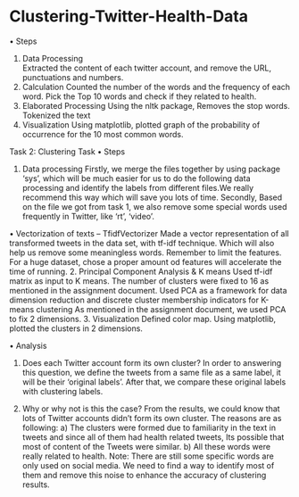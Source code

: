 # Clustering-Twitter-Health-Data
•	Steps 
1.	Data Processing  
Extracted the content of each twitter account, and remove the URL, punctuations and numbers. 
2.	Calculation 
Counted the number of the words and the frequency of each word. Pick the Top 10 words and check if they related to health. 
3.	Elaborated Processing 
Using the nltk package, Removes the stop words. 
Tokenized the text
4.	Visualization 
Using matplotlib, plotted graph of the probability of occurrence for the 10 most common words. 



Task 2: Clustering Task 
•	Steps
1.	Data processing
Firstly, we merge the files together by using package ‘sys’, which will be much easier for us to do the following data processing and identify the labels from different files.We really recommend this way which will save you lots of time.
Secondly, Based on the file we got from task 1, we also remove some special words used frequently in Twitter, like ‘rt’, ‘video’.
 
•	Vectorization of texts – TfidfVectorizer
Made a vector representation of all transformed tweets in the data set, with tf-idf technique. Which will also help us remove some meaningless words.
Remember to limit the features. 
For a huge dataset, chose a proper amount od features will accelerate the time of running.
2.	Principal Component Analysis & K means
Used tf-idf matrix as input to K means. The number of clusters were fixed to 16 as mentioned in the assignment document.
Used PCA as a framework for data dimension reduction and discrete cluster membership indicators for K-means clustering
As mentioned in the assignment document, we used PCA to fix 2 dimensions.
3.	Visualization
Defined color map.
Using matplotlib, plotted the clusters in 2 dimensions.





•	Analysis
1.	Does each Twitter account form its own cluster? 
In order to answering this question, we define the tweets from a same file as a same label, it will be their ‘original labels’. After that, we compare these original labels with clustering labels. 

2.	Why or why not is this the case? 
From the results, we could know that lots of  Twitter accounts didn’t form its own cluster.
The reasons are as following:
a)	The clusters were formed due to familiarity in the text in tweets and since all of them had health related tweets, Its possible that most of content of the Tweets were similar.
b)	All these words were really related to health.
Note: There are still some specific words are only used on social media. We need to find a way to identify most of them and remove this noise to enhance the accuracy of clustering results.

